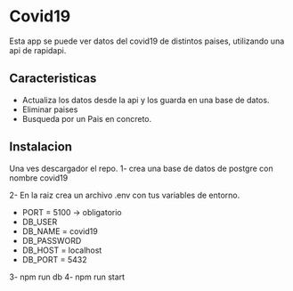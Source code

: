 # Covid19
Esta app se puede ver datos del covid19 de distintos paises, utilizando una api de rapidapi.

## Caracteristicas 
- Actualiza los datos desde la api y los guarda en una base de datos.
- Eliminar paises
- Busqueda por un Pais en concreto.

## Instalacion 
Una ves descargador el repo.
1- crea una base de datos de postgre con nombre covid19

2- En la raiz crea un archivo .env con tus variables de entorno.
- PORT = 5100 -> obligatorio
- DB_USER
- DB_NAME = covid19
- DB_PASSWORD
- DB_HOST = localhost
- DB_PORT = 5432

3- npm run db
4- npm run start
